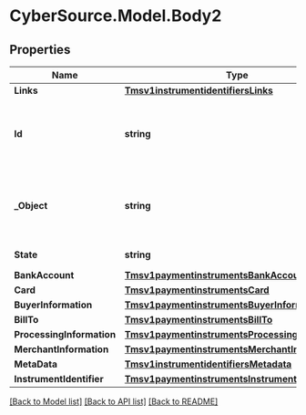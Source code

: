 # CyberSource.Model.Body2
## Properties

Name | Type | Description | Notes
------------ | ------------- | ------------- | -------------
**Links** | [**Tmsv1instrumentidentifiersLinks**](Tmsv1instrumentidentifiersLinks.md) |  | [optional] 
**Id** | **string** | Unique identification number assigned by CyberSource to the submitted request. | [optional] 
**_Object** | **string** | Describes type of token. For example: customer, paymentInstrument or instrumentIdentifier. | [optional] 
**State** | **string** | Current state of the token. | [optional] 
**BankAccount** | [**Tmsv1paymentinstrumentsBankAccount**](Tmsv1paymentinstrumentsBankAccount.md) |  | [optional] 
**Card** | [**Tmsv1paymentinstrumentsCard**](Tmsv1paymentinstrumentsCard.md) |  | [optional] 
**BuyerInformation** | [**Tmsv1paymentinstrumentsBuyerInformation**](Tmsv1paymentinstrumentsBuyerInformation.md) |  | [optional] 
**BillTo** | [**Tmsv1paymentinstrumentsBillTo**](Tmsv1paymentinstrumentsBillTo.md) |  | [optional] 
**ProcessingInformation** | [**Tmsv1paymentinstrumentsProcessingInformation**](Tmsv1paymentinstrumentsProcessingInformation.md) |  | [optional] 
**MerchantInformation** | [**Tmsv1paymentinstrumentsMerchantInformation**](Tmsv1paymentinstrumentsMerchantInformation.md) |  | [optional] 
**MetaData** | [**Tmsv1instrumentidentifiersMetadata**](Tmsv1instrumentidentifiersMetadata.md) |  | [optional] 
**InstrumentIdentifier** | [**Tmsv1paymentinstrumentsInstrumentIdentifier**](Tmsv1paymentinstrumentsInstrumentIdentifier.md) |  | [optional] 

[[Back to Model list]](../README.md#documentation-for-models) [[Back to API list]](../README.md#documentation-for-api-endpoints) [[Back to README]](../README.md)

